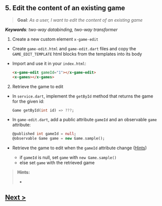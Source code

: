 ## 5. Edit the content of an existing game
> **Goal**: _As a user, I want to edit the content of an existing game_

_**Keywords**: two-way databinding, two-way transformer_

1. Create a new custom element `x-game-edit`
  - Create `game-edit.html` and `game-edit.dart` files and copy the `GAME_EDIT_TEMPLATE` html blocks from the templates into its body  
  - Import and use it in your `index.html`:

    ```HTML
    <x-game-edit gameId="1"></x-game-edit>
    <x-games></x-games>
    ```
2. Retrieve the game to edit
  - In `service.dart`, implement the `getById` method that returns the game for the given id:

    ```Dart
    Game getById(int id) => ???;
    ```
  - In `game-edit.dart`, add a public attribute `gameId` and an observable `game` attribute:

    ```Dart
    @published int gameId = null;
    @observable Game game = new Game.sample();
    ```
  - Retrieve the game to edit when the `gameId` attribute change ([Hints](#hints))
    - if `gameId` is null, set `game` with `new Game.sample()`
    - else set `game` with the retrieved game

<a name="hints"></a>
> **Hints:**
>
> - 

## [Next >](user-story-6.md)
